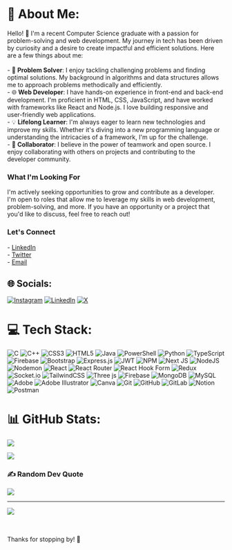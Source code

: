 # 💫 About Me:
Hello! 👋 I'm a recent Computer Science graduate with a passion for problem-solving and web development. My journey in tech has been driven by curiosity and a desire to create impactful and efficient solutions. Here are a few things about me:<br><br>- 🌟 **Problem Solver**: I enjoy tackling challenging problems and finding optimal solutions. My background in algorithms and data structures allows me to approach problems methodically and efficiently.<br>- 🌐 **Web Developer**: I have hands-on experience in front-end and back-end development. I'm proficient in HTML, CSS, JavaScript, and have worked with frameworks like React and Node.js. I love building responsive and user-friendly web applications.<br>- 💡 **Lifelong Learner**: I'm always eager to learn new technologies and improve my skills. Whether it's diving into a new programming language or understanding the intricacies of a framework, I'm up for the challenge.<br>- 🤝 **Collaborator**: I believe in the power of teamwork and open source. I enjoy collaborating with others on projects and contributing to the developer community.<br><be><h3> What I'm Looking For</h3>I'm actively seeking opportunities to grow and contribute as a developer. I'm open to roles that allow me to leverage my skills in web development, problem-solving, and more. If you have an opportunity or a project that you'd like to discuss, feel free to reach out!<br><be><h3> Let's Connect</h3>- [LinkedIn](https://www.linkedin.com/in/)<br>- [Twitter](https://twitter.com/abinashsamal828)<br>- [Email](mailto:abinashsamal18@gmail.com)
## 🌐 Socials:
[![Instagram](https://img.shields.io/badge/Instagram-%23E4405F.svg?logo=Instagram&logoColor=white)](https://instagram.com/aryan_abinash) [![LinkedIn](https://img.shields.io/badge/LinkedIn-%230077B5.svg?logo=linkedin&logoColor=white)](https://linkedin.com/in/abinash-samal-9810a220b) [![X](https://img.shields.io/badge/X-black.svg?logo=X&logoColor=white)](https://x.com/abinashsamal828) 



# 💻 Tech Stack:
![C](https://img.shields.io/badge/c-%2300599C.svg?style=for-the-badge&logo=c&logoColor=white) ![C++](https://img.shields.io/badge/c++-%2300599C.svg?style=for-the-badge&logo=c%2B%2B&logoColor=white) ![CSS3](https://img.shields.io/badge/css3-%231572B6.svg?style=for-the-badge&logo=css3&logoColor=white) ![HTML5](https://img.shields.io/badge/html5-%23E34F26.svg?style=for-the-badge&logo=html5&logoColor=white) ![Java](https://img.shields.io/badge/java-%23ED8B00.svg?style=for-the-badge&logo=openjdk&logoColor=white) ![PowerShell](https://img.shields.io/badge/PowerShell-%235391FE.svg?style=for-the-badge&logo=powershell&logoColor=white) ![Python](https://img.shields.io/badge/python-3670A0?style=for-the-badge&logo=python&logoColor=ffdd54) ![TypeScript](https://img.shields.io/badge/typescript-%23007ACC.svg?style=for-the-badge&logo=typescript&logoColor=white) ![Firebase](https://img.shields.io/badge/firebase-%23039BE5.svg?style=for-the-badge&logo=firebase) ![Bootstrap](https://img.shields.io/badge/bootstrap-%238511FA.svg?style=for-the-badge&logo=bootstrap&logoColor=white) ![Express.js](https://img.shields.io/badge/express.js-%23404d59.svg?style=for-the-badge&logo=express&logoColor=%2361DAFB) ![JWT](https://img.shields.io/badge/JWT-black?style=for-the-badge&logo=JSON%20web%20tokens) ![NPM](https://img.shields.io/badge/NPM-%23CB3837.svg?style=for-the-badge&logo=npm&logoColor=white) ![Next JS](https://img.shields.io/badge/Next-black?style=for-the-badge&logo=next.js&logoColor=white) ![NodeJS](https://img.shields.io/badge/node.js-6DA55F?style=for-the-badge&logo=node.js&logoColor=white) ![Nodemon](https://img.shields.io/badge/NODEMON-%23323330.svg?style=for-the-badge&logo=nodemon&logoColor=%BBDEAD) ![React](https://img.shields.io/badge/react-%2320232a.svg?style=for-the-badge&logo=react&logoColor=%2361DAFB) ![React Router](https://img.shields.io/badge/React_Router-CA4245?style=for-the-badge&logo=react-router&logoColor=white) ![React Hook Form](https://img.shields.io/badge/React%20Hook%20Form-%23EC5990.svg?style=for-the-badge&logo=reacthookform&logoColor=white) ![Redux](https://img.shields.io/badge/redux-%23593d88.svg?style=for-the-badge&logo=redux&logoColor=white) ![Socket.io](https://img.shields.io/badge/Socket.io-black?style=for-the-badge&logo=socket.io&badgeColor=010101) ![TailwindCSS](https://img.shields.io/badge/tailwindcss-%2338B2AC.svg?style=for-the-badge&logo=tailwind-css&logoColor=white) ![Three js](https://img.shields.io/badge/threejs-black?style=for-the-badge&logo=three.js&logoColor=white) ![Firebase](https://img.shields.io/badge/firebase-a08021?style=for-the-badge&logo=firebase&logoColor=ffcd34) ![MongoDB](https://img.shields.io/badge/MongoDB-%234ea94b.svg?style=for-the-badge&logo=mongodb&logoColor=white) ![MySQL](https://img.shields.io/badge/mysql-4479A1.svg?style=for-the-badge&logo=mysql&logoColor=white) ![Adobe](https://img.shields.io/badge/adobe-%23FF0000.svg?style=for-the-badge&logo=adobe&logoColor=white) ![Adobe Illustrator](https://img.shields.io/badge/adobe%20illustrator-%23FF9A00.svg?style=for-the-badge&logo=adobe%20illustrator&logoColor=white) ![Canva](https://img.shields.io/badge/Canva-%2300C4CC.svg?style=for-the-badge&logo=Canva&logoColor=white) ![Git](https://img.shields.io/badge/git-%23F05033.svg?style=for-the-badge&logo=git&logoColor=white) ![GitHub](https://img.shields.io/badge/github-%23121011.svg?style=for-the-badge&logo=github&logoColor=white) ![GitLab](https://img.shields.io/badge/gitlab-%23181717.svg?style=for-the-badge&logo=gitlab&logoColor=white) ![Notion](https://img.shields.io/badge/Notion-%23000000.svg?style=for-the-badge&logo=notion&logoColor=white) ![Postman](https://img.shields.io/badge/Postman-FF6C37?style=for-the-badge&logo=postman&logoColor=white)

  # 📊 GitHub Stats:
![](https://github-readme-streak-stats.herokuapp.com/?user=AbinashSamal828&theme=dark&hide_border=false)
<!--- ![](https://github-readme-stats.vercel.app/api?username=AbinashSamal828&theme=dark&hide_border=false&include_all_commits=true&count_private=true)-->
![](https://github-readme-stats.vercel.app/api/top-langs/?username=AbinashSamal828&theme=dark&hide_border=false&include_all_commits=true&count_private=true&layout=compact)

### ✍️ Random Dev Quote
![](https://quotes-github-readme.vercel.app/api?type=horizontal&theme=radical)

---
[![](https://visitcount.itsvg.in/api?id=AbinashSamal828&icon=0&color=0)](https://visitcount.itsvg.in)

<br><br>Thanks for stopping by! 🚀<br><br>

<!-- Proudly created with GPRM ( https://gprm.itsvg.in ) -->
